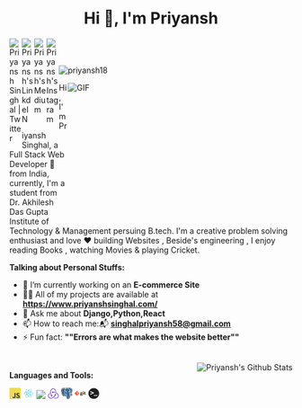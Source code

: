 <h1 align="center">Hi 👋, I'm Priyansh</h1>

  <a href="https://twitter.com/18_priyansh">
    <img align="left" alt="Priyansh Singhal | Twitter" width="22px" src="https://cdn.jsdelivr.net/npm/simple-icons@v3/icons/twitter.svg" />
  </a>
  <a href="https://www.linkedin.com/in/priyanshsinghal/">
    <img align="left" alt="Priyansh's LinkdeIN" width="22px" src="https://cdn.jsdelivr.net/npm/simple-icons@v3/icons/linkedin.svg" />
  </a>
  <a href="https://medium.com/@singhalpriyansh58">
    <img align="left" alt="Priyansh's Medium" width="22px" src="https://cdn.jsdelivr.net/npm/simple-icons@v3/icons/medium.svg" />
  </a>
  <a href="https://www.instagram.com/18_priyansh/">
    <img align="left" alt="Priyansh's Instagram" width="22px" src="https://cdn.jsdelivr.net/npm/simple-icons@v3/icons/instagram.svg" />
  </a>

<br />
<br />

<p align="left"> <img src="https://komarev.com/ghpvc/?username=priyansh18" alt="priyansh18" /> </p>

<img align="right" height="250" width="400" alt="GIF" src="https://miro.medium.com/max/1360/1*IRGHmiGsa16stedQvIaZfw.gif" />


Hi, I'm Priyansh Singhal, a Full Stack Web Developer 🚀 from India, currently, I'm a student from Dr. Akhilesh Das Gupta Institute of Technology & Management persuing B.tech. I'm a creative problem solving enthusiast and love ❤️ building Websites , Beside's engineering , I enjoy reading Books , watching Movies & playing Cricket.


**Talking about Personal Stuffs:**

- 🔭 I’m currently working on an **E-commerce Site**
- 👨‍💻 All of my projects are available at **https://www.priyanshsinghal.com/**
- 💬 Ask me about **Django,Python,React**
- 📫 How to reach me:📬 **singhalpriyansh58@gmail.com**
- ⚡ Fun fact: **""Errors are what makes the website better""**

<br /> 
<img align="right" alt="Priyansh's Github Stats" src="https://github-readme-stats.vercel.app/api?username=priyansh18&show_icons=true&hide_border=true" />

**Languages and Tools:**  

<code><img height="20" src="https://raw.githubusercontent.com/github/explore/80688e429a7d4ef2fca1e82350fe8e3517d3494d/topics/javascript/javascript.png"></code>
<code><img height="20" src="https://raw.githubusercontent.com/github/explore/80688e429a7d4ef2fca1e82350fe8e3517d3494d/topics/react/react.png"></code>
<code><img height="20" src="https://static.djangoproject.com/img/logos/django-logo-positive.png"></code>
<code><img height="20" src="https://raw.githubusercontent.com/github/explore/80688e429a7d4ef2fca1e82350fe8e3517d3494d/topics/redux/redux.png"></code>
<code><img height="20" src="https://raw.githubusercontent.com/github/explore/80688e429a7d4ef2fca1e82350fe8e3517d3494d/topics/postgresql/postgresql.png"></code>
<code><img height="20" src="https://raw.githubusercontent.com/github/explore/80688e429a7d4ef2fca1e82350fe8e3517d3494d/topics/git/git.png"></code>
<code><img height="20" src="https://raw.githubusercontent.com/github/explore/80688e429a7d4ef2fca1e82350fe8e3517d3494d/topics/terminal/terminal.png"></code>


